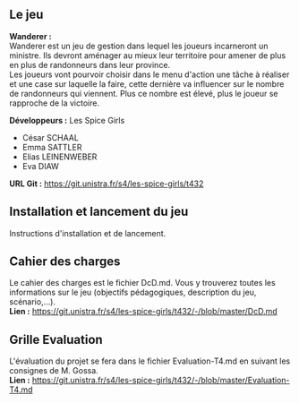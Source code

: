 ## Le jeu

**Wanderer :** <br>
Wanderer est un jeu de gestion dans lequel les joueurs incarneront un ministre. Ils devront aménager au mieux leur territoire pour amener de plus en plus de randonneurs dans leur province. <br>
Les joueurs vont pourvoir choisir dans le menu d'action une tâche à réaliser et une case sur laquelle la faire, cette dernière va influencer sur le nombre de randonneurs qui viennent. Plus ce nombre est élevé, plus le joueur se rapproche de la victoire.

**Développeurs :** Les Spice Girls 
- César SCHAAL
- Emma SATTLER
- Elias LEINENWEBER
- Eva DIAW

**URL Git :** https://git.unistra.fr/s4/les-spice-girls/t432

## Installation et lancement du jeu 
Instructions d'installation et de lancement. 

## Cahier des charges
Le cahier des charges est le fichier DcD.md. Vous y trouverez toutes les informations sur le jeu (objectifs pédagogiques, description du jeu, scénario,...).<br>
**Lien :** https://git.unistra.fr/s4/les-spice-girls/t432/-/blob/master/DcD.md

## Grille Evaluation
L'évaluation du projet se fera dans le fichier Evaluation-T4.md en suivant les consignes de M. Gossa. <br>
**Lien :** https://git.unistra.fr/s4/les-spice-girls/t432/-/blob/master/Evaluation-T4.md



